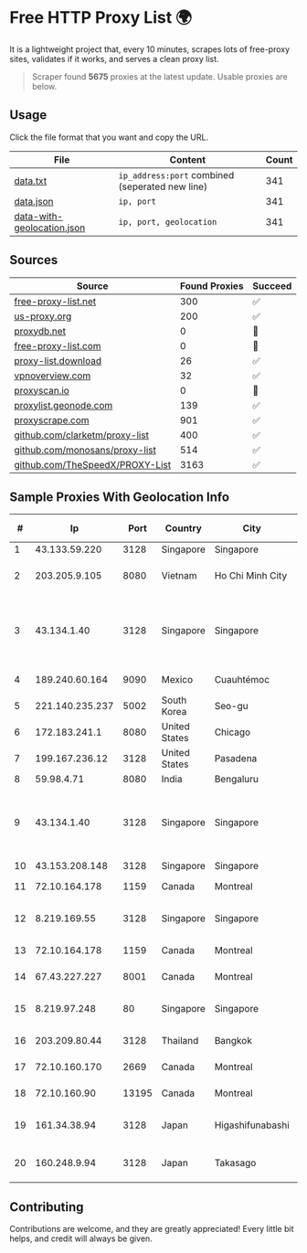 
# Free HTTP Proxy List 🌍

It is a lightweight project that, every 10 minutes, scrapes lots of free-proxy sites, validates if it works, and serves a clean proxy list.


> Scraper found **5675** proxies at the latest update. Usable proxies are below.

## Usage

Click the file format that you want and copy the URL.


|File|Content|Count|
|----|-------|-----|
|[data.txt](https://raw.githubusercontent.com/themiralay/Proxy-List-World/master/data.txt)|`ip_address:port` combined (seperated new line)|341|
|[data.json](https://raw.githubusercontent.com/themiralay/Proxy-List-World/master/data.json)|`ip, port`|341|
|[data-with-geolocation.json](https://raw.githubusercontent.com/themiralay/Proxy-List-World/master/data-with-geolocation.json)|`ip, port, geolocation`|341|

## Sources

|Source|Found Proxies|Succeed|
|------|-------------|-------|
|[free-proxy-list.net](https://free-proxy-list.net)|300|✅|
|[us-proxy.org](https://www.us-proxy.org)|200|✅|
|[proxydb.net](http://proxydb.net)|0|🚫|
|[free-proxy-list.com](https://free-proxy-list.com/?page=&port=&type%5B%5D=http&type%5B%5D=https&up_time=0&search=Search)|0|🚫|
|[proxy-list.download](https://www.proxy-list.download/HTTP)|26|✅|
|[vpnoverview.com](https://vpnoverview.com/privacy/anonymous-browsing/free-proxy-servers)|32|✅|
|[proxyscan.io](https://www.proxyscan.io)|0|🚫|
|[proxylist.geonode.com](https://proxylist.geonode.com/api/proxy-list?limit=300&page=1&sort_by=lastChecked&sort_type=desc&protocols=http,https)|139|✅|
|[proxyscrape.com](https://api.proxyscrape.com/v2/?request=displayproxies&protocol=http&timeout=10000&country=all&ssl=all&anonymity=all)|901|✅|
|[github.com/clarketm/proxy-list](https://raw.githubusercontent.com/clarketm/proxy-list/master/proxy-list-raw.txt)|400|✅|
|[github.com/monosans/proxy-list](https://raw.githubusercontent.com/monosans/proxy-list/main/proxies/http.txt)|514|✅|
|[github.com/TheSpeedX/PROXY-List](https://raw.githubusercontent.com/TheSpeedX/PROXY-List/master/http.txt)|3163|✅|


## Sample Proxies With Geolocation Info

|#|Ip|Port|Country|City|Internet Service Provider|
|-|--|----|-------|----|-------------------------|
|1|43.133.59.220|3128|Singapore|Singapore|Aceville Pte.ltd|
|2|203.205.9.105|8080|Vietnam|Ho Chi Minh City|CMC Telecom Infrastructure Company|
|3|43.134.1.40|3128|Singapore|Singapore|Shenzhen Tencent Computer Systems Company Limited|
|4|189.240.60.164|9090|Mexico|Cuauhtémoc|Uninet S.A. de C.V.|
|5|221.140.235.237|5002|South Korea|Seo-gu|SK Broadband Co Ltd|
|6|172.183.241.1|8080|United States|Chicago|Microsoft|
|7|199.167.236.12|3128|United States|Pasadena|GLOBAL IT|
|8|59.98.4.71|8080|India|Bengaluru|BSNL Internet|
|9|43.134.1.40|3128|Singapore|Singapore|Shenzhen Tencent Computer Systems Company Limited|
|10|43.153.208.148|3128|Singapore|Singapore|Aceville Pte.ltd|
|11|72.10.164.178|1159|Canada|Montreal|GloboTech Communications|
|12|8.219.169.55|3128|Singapore|Singapore|Alibaba (US) Technology Co., Ltd.|
|13|72.10.164.178|1159|Canada|Montreal|GloboTech Communications|
|14|67.43.227.227|8001|Canada|Montreal|GloboTech Communications|
|15|8.219.97.248|80|Singapore|Singapore|Alibaba (US) Technology Co., Ltd.|
|16|203.209.80.44|3128|Thailand|Bangkok|KSC Commercial Internet Co.Ltd.|
|17|72.10.160.170|2669|Canada|Montreal|GloboTech Communications|
|18|72.10.160.90|13195|Canada|Montreal|GloboTech Communications|
|19|161.34.38.94|3128|Japan|Higashifunabashi|NTT PC Communications, Inc.|
|20|160.248.9.94|3128|Japan|Takasago|NTT PC Communications, Inc.|



## Contributing

Contributions are welcome, and they are greatly appreciated! Every
little bit helps, and credit will always be given.

